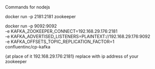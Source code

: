 
Commands for nodejs

docker run -p 2181:2181 zookeeper

docker run -p 9092:9092 \
-e KAFKA_ZOOKEEPER_CONNECT=192.168.29.176:2181 \
-e KAFKA_ADVERTISED_LISTENERS=PLAINTEXT://192.168.29.176:9092 \
-e KAFKA_OFFSETS_TOPIC_REPLICATION_FACTOR=1 \
confluentinc/cp-kafka

{at place of it 192.168.29.176:2181} replace with ip address of your zookeeper